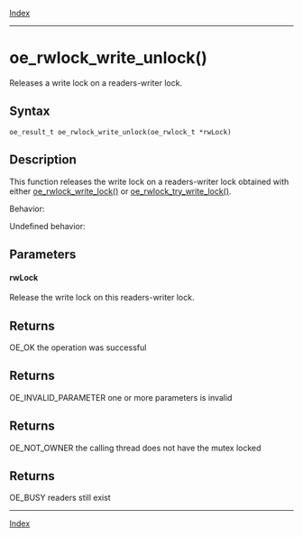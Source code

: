 [Index](index.md)

---
# oe_rwlock_write_unlock()

Releases a write lock on a readers-writer lock.

## Syntax

    oe_result_t oe_rwlock_write_unlock(oe_rwlock_t *rwLock)
## Description 

This function releases the write lock on a readers-writer lock obtained with either [oe_rwlock_write_lock()](thread_8h_aecb0a676a26b8eb7351c10c223e8be43_1aecb0a676a26b8eb7351c10c223e8be43.md) or [oe_rwlock_try_write_lock()](thread_8h_ad2cbb723db10c98037261f600b2973ad_1ad2cbb723db10c98037261f600b2973ad.md).

Behavior:

Undefined behavior:



## Parameters

#### rwLock

Release the write lock on this readers-writer lock.

## Returns

OE_OK the operation was successful

## Returns

OE_INVALID_PARAMETER one or more parameters is invalid

## Returns

OE_NOT_OWNER the calling thread does not have the mutex locked

## Returns

OE_BUSY readers still exist

---
[Index](index.md)

